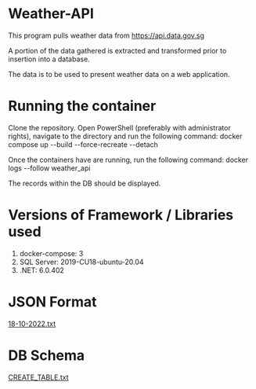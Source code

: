 # Weather-API

This program pulls weather data from https://api.data.gov.sg

A portion of the data gathered is extracted and transformed prior to insertion into a database.

The data is to be used to present weather data on a web application.

# Running the container
Clone the repository. Open PowerShell (preferably with administrator rights), navigate to the directory and run the following command:
docker compose up --build --force-recreate --detach

Once the containers have are running, run the following command:
docker logs --follow weather_api

The records within the DB should be displayed.

# Versions of Framework / Libraries used

1. docker-compose: 3
2. SQL Server: 2019-CU18-ubuntu-20.04
3. .NET: 6.0.402

# JSON Format
[18-10-2022.txt](https://github.com/vms3-demo-purpose/Weather-API/files/9816764/18-10-2022.txt)

# DB Schema
[CREATE_TABLE.txt](https://github.com/vms3-demo-purpose/Weather-API/files/9816766/CREATE_TABLE.txt)

